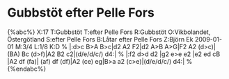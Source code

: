 # Gubbstöt efter Pelle Fors

{%abc%}
X:17
T:Gubbstöt
T:efter Pelle Fors
R:Gubbstöt
O:Vikbolandet, Östergötland
S:efter Pelle Fors
B:Låtar efter Pelle Fors
Z:Björn Ek 2009-01-01
M:3/4
L:1/8
K:D
%
|:d>c B>A B>c|d2 A2 F2|d2 A>B A>G|F2 A2 (d>c)|
(BA) Bc (d>f)|A2 B2 c2|(d/e/d/c/) d4:|
%
|:f2 d>d d2 |g2 e>e e2 |e2 ed cB    |A2 df (fa)|
(af) df (df)|A2 (ce) eg|B>a a2 (c>e)|(d/e/d/c/) d4:|
%
{%endabc%}

